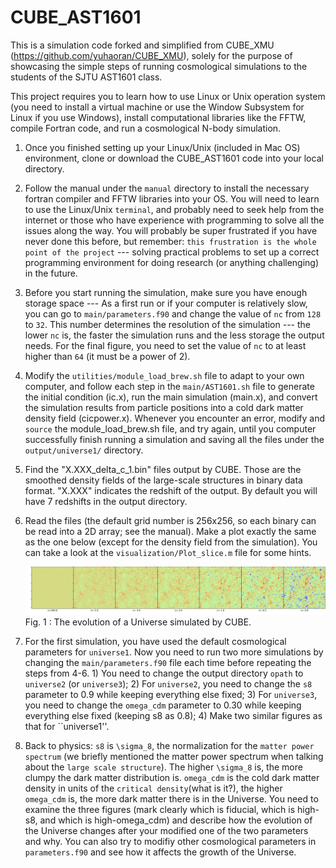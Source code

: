 # CUBE_AST1601


This is a simulation code forked and simplified from CUBE_XMU
(https://github.com/yuhaoran/CUBE_XMU), solely for the purpose of
showcasing the simple steps of running cosmological simulations to the
students of the SJTU AST1601 class.


This project requires you to learn how to use Linux or Unix operation
system (you need to install a virtual machine or use the Window Subsystem
for Linux if you use Windows), install computational libraries like the
FFTW, compile Fortran code, and run a cosmological N-body simulation.

1. Once you finished setting up your Linux/Unix (included in Mac OS)
   environment, clone or download the CUBE_AST1601 code into your local
   directory.

2. Follow the manual under the ``manual`` directory to install the necessary
   fortran compiler and FFTW libraries into your OS. You will need to learn
   to use the Linux/Unix ``terminal``, and probably need to seek help from
   the internet or those who have experience with programming to solve all
   the issues along the way. You will probably be super frustrated if you
   have never done this before, but remember: ``this frustration is the
   whole point of the project`` --- solving practical problems to set up a
   correct programming environment for doing research (or anything
   challenging) in the future.

3. Before you start running the simulation, make sure you have enough storage
   space --- As a first run or if your computer is relatively slow, you can go
   to ``main/parameters.f90`` and change the value of ``nc`` from ``128`` to ``32``.
   This number determines the resolution of the simulation --- the lower ``nc``
   is, the faster the simulation runs and the less storage the output needs. For
   the final figure, you need to set the value of ``nc`` to at least higher than
   ``64`` (it must be a power of 2).

4. Modify the ``utilities/module_load_brew.sh`` file to adapt to your own
   computer, and follow each step in the ``main/AST1601.sh`` file to generate
   the initial condition (ic.x), run the main simulation (main.x), and convert
   the simulation results from particle positions into a cold dark matter
   density field (cicpower.x). Whenever you encounter an error, modify and
   ``source`` the module_load_brew.sh file, and try again, until you computer
   successfully finish running a simulation and saving all the files under the
   ``output/universe1/`` directory.

5. Find the "X.XXX_delta_c_1.bin" files output by CUBE. Those are the
   smoothed density fields of the large-scale structures in binary data
   format. "X.XXX" indicates the redshift of the output. By default you
   will have 7 redshifts in the output directory.

6. Read the files (the default grid number is 256x256, so each binary can be
   read into a 2D array; see the manual). Make a plot exactly the same as the
   one below (except for the density field from the simulation).  You can take a
   look at the ``visualization/Plot_slice.m`` file for some hints.

   ![alt text](https://github.com/nye17/CUBE_AST1601/blob/main/density_evolution.png)
   Fig. 1 : The evolution of a Universe simulated by CUBE.
   

7. For the first simulation, you have used the default cosmological parameters for ``universe1``. Now
   you need to run two more simulations by changing the ``main/parameters.f90``
   file each time before repeating the steps from 4-6. 1) You need to change the output directory ``opath`` to ``universe2`` (or ``universe3``);
   2) For ``universe2``, you need to change the ``s8`` parameter to 0.9 while
   keeping everything else fixed; 3) For ``universe3``, you need to
   change the ``omega_cdm`` parameter to 0.30 while keeping everything else
   fixed (keeping s8 as 0.8); 4) Make two similar figures as that for ``universe1''.

9. Back to physics: ``s8`` is ``\sigma_8``, the normalization for the ``matter power spectrum`` (we briefly
   mentioned the matter power spectrum when talking about the ``large scale structure``). The higher ``\sigma_8``
   is, the more clumpy the dark matter distribution is. ``omega_cdm`` is the cold dark matter
   density in units of the ``critical density``(what is it?), the higher ``omega_cdm`` is, the more dark matter there is in the Universe.
   You need to examine the three figures (mark clearly which is fiducial, which is high-s8, and which is high-omega_cdm) and
   describe how the evolution of the Universe changes after your modified one of the two parameters
   and why. You can also try to modifiy other cosmological parameters in ``parameters.f90`` and see how it affects the growth of the Universe.



